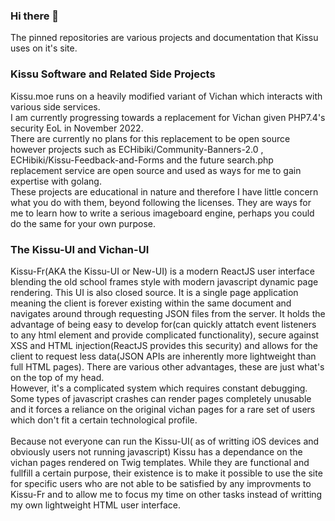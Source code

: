 ### Hi there 👋
The pinned repositories are various projects and documentation that Kissu uses on it's site.
### Kissu Software and Related Side Projects
Kissu.moe runs on a heavily modified variant of Vichan which interacts with various side services.<br/>
I am currently progressing towards a replacement for Vichan given PHP7.4's security EoL in November 2022. <br/>
There are currently no plans for this replacement to be open source however projects such as ECHibiki/Community-Banners-2.0 , ECHibiki/Kissu-Feedback-and-Forms and the future search.php replacement service are open source and used as ways for me to gain expertise with golang.<br/>
These projects are educational in nature and therefore I have little concern what you do with them, beyond following the licenses. They are ways for me to learn how to write a serious imageboard engine, perhaps you could do the same for your own purpose.

### The Kissu-UI and Vichan-UI
Kissu-Fr(AKA the Kissu-UI or New-UI) is a modern ReactJS user interface blending the old school frames style with modern javascript dynamic page rendering. This UI is also closed source. It is a single page application meaning the client is forever existing within the same document and navigates around through requesting JSON files from the server. It holds the advantage of being easy to develop for(can quickly attatch event listeners to any html element and provide complicated functionality), secure against XSS and HTML injection(ReactJS provides this security) and allows for the client to request less data(JSON APIs are inherently more lightweight than full HTML pages). There are various other advantages, these are just what's on the top of my head.<br/>
However, it's a complicated system which requires constant debugging. Some types of javascript crashes can render pages completely unusable and it forces a reliance on the original vichan pages for a rare set of users which don't fit a certain technological profile. <br/>
<br/>
Because not everyone can run the Kissu-UI( as of writting iOS devices and obviously users not running javascript) Kissu has a dependance on the vichan pages rendered on Twig templates. While they are functional and fullfill a certain purpose, their existence is to make it possible to use the site for specific users who are not able to be satisfied by any improvments to Kissu-Fr and to allow me to focus my time on other tasks instead of writting my own lightweight HTML user interface. 

<!--
**ECHibiki/ECHibiki** is a ✨ _special_ ✨ repository because its `README.md` (this file) appears on your GitHub profile.

Here are some ideas to get you started:

- 🔭 I’m currently working on ...
- 🌱 I’m currently learning ...
- 👯 I’m looking to collaborate on ...
- 🤔 I’m looking for help with ...
- 💬 Ask me about ...
- 📫 How to reach me: ...
- 😄 Pronouns: ...
- ⚡ Fun fact: ...
-->
